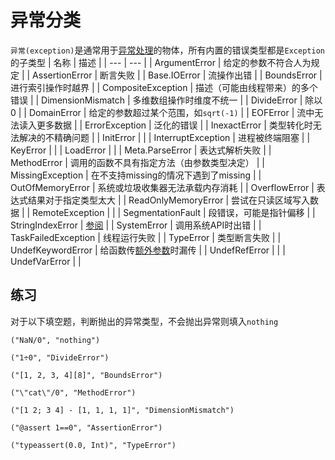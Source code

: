 # 异常分类
`异常(exception)`是通常用于[异常处理](../basic/error.md)的物体，所有内置的错误类型都是`Exception`的子类型
| 名称 | 描述 |
| --- | --- |
| ArgumentError | 给定的参数不符合人为规定 |
| AssertionError | 断言失败 |
| Base.IOError | 流操作出错 |
| BoundsError | 进行索引操作时越界 |
| CompositeException | 描述（可能由线程带来）的多个错误 |
| DimensionMismatch | 多维数组操作时维度不统一 |
| DivideError | 除以0 |
| DomainError | 给定的参数超过某个范围，如`sqrt(-1)` |
| EOFError | 流中无法读入更多数据 |
| ErrorException | 泛化的错误 |
| InexactError | 类型转化时无法解决的不精确问题 |
| InitError |  |
| InterruptException | 进程被终端阻塞 |
| KeyError |  |
| LoadError |  |
| Meta.ParseError | 表达式解析失败 |
| MethodError | 调用的函数不具有指定方法（由参数类型决定） |
| MissingException | 在不支持missing的情况下遇到了missing |
| OutOfMemoryError | 系统或垃圾收集器无法承载内存消耗 |
| OverflowError | 表达式结果对于指定类型太大 |
| ReadOnlyMemoryError | 尝试在只读区域写入数据 |
| RemoteException |  |
| SegmentationFault | 段错误，可能是指针偏移 |
| StringIndexError | [参阅](string_code.md) |
| SystemError | 调用系统API时出错 |
| TaskFailedException | 线程运行失败 |
| TypeError | 类型断言失败 |
| UndefKeywordError | 给函数传[额外参数](../basic/function.md#第二栏)时漏传 |
| UndefRefError |  |
| UndefVarError |  |

## 练习
对于以下填空题，判断抛出的异常类型，不会抛出异常则填入`nothing`
```insert-fill
("NaN/0", "nothing")
```
```insert-fill
("1÷0", "DivideError")
```
```insert-fill
("[1, 2, 3, 4][8]", "BoundsError")
```
```insert-fill
("\"cat\"/0", "MethodError")
```
```insert-fill
("[1 2; 3 4] - [1, 1, 1, 1]", "DimensionMismatch")
```
```insert-fill
("@assert 1==0", "AssertionError")
```
```insert-fill
("typeassert(0.0, Int)", "TypeError")
```

